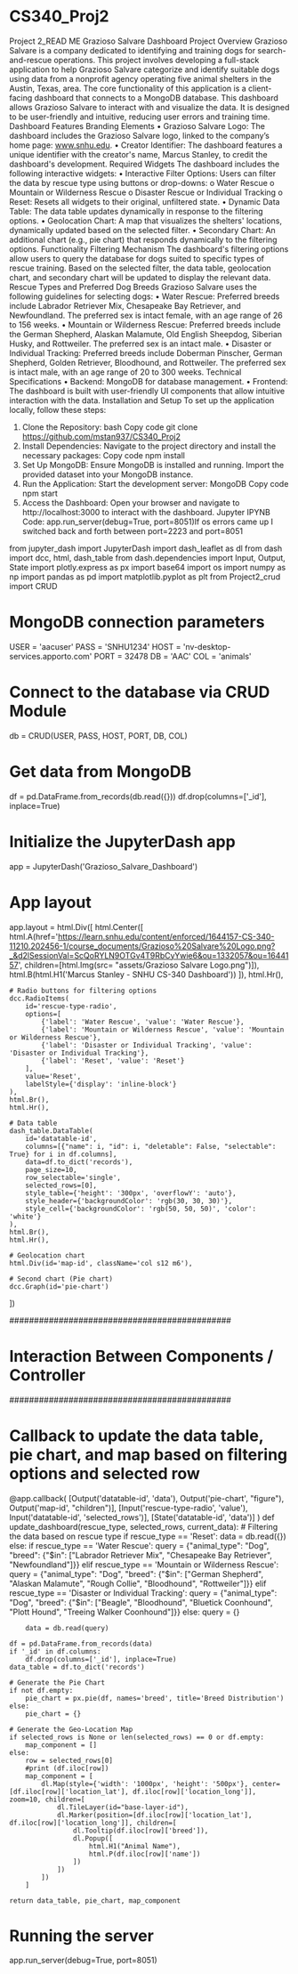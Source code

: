 # CS340_Proj2
Project 2_READ ME
Grazioso Salvare Dashboard
Project Overview
Grazioso Salvare is a company dedicated to identifying and training dogs for search-and-rescue operations. This project involves developing a full-stack application to help Grazioso Salvare categorize and identify suitable dogs using data from a nonprofit agency operating five animal shelters in the Austin, Texas, area.
The core functionality of this application is a client-facing dashboard that connects to a MongoDB database. This dashboard allows Grazioso Salvare to interact with and visualize the data. It is designed to be user-friendly and intuitive, reducing user errors and training time.
Dashboard Features
Branding Elements
•	Grazioso Salvare Logo: The dashboard includes the Grazioso Salvare logo, linked to the company’s home page: www.snhu.edu.
•	Creator Identifier: The dashboard features a unique identifier with the creator's name, Marcus Stanley, to credit the dashboard's development.
Required Widgets
The dashboard includes the following interactive widgets:
•	Interactive Filter Options: Users can filter the data by rescue type using buttons or drop-downs:
o	Water Rescue
o	Mountain or Wilderness Rescue
o	Disaster Rescue or Individual Tracking
o	Reset: Resets all widgets to their original, unfiltered state.
•	Dynamic Data Table: The data table updates dynamically in response to the filtering options.
•	Geolocation Chart: A map that visualizes the shelters' locations, dynamically updated based on the selected filter.
•	Secondary Chart: An additional chart (e.g., pie chart) that responds dynamically to the filtering options.
Functionality
Filtering Mechanism
The dashboard's filtering options allow users to query the database for dogs suited to specific types of rescue training. Based on the selected filter, the data table, geolocation chart, and secondary chart will be updated to display the relevant data.
Rescue Types and Preferred Dog Breeds
Grazioso Salvare uses the following guidelines for selecting dogs:
•	Water Rescue: Preferred breeds include Labrador Retriever Mix, Chesapeake Bay Retriever, and Newfoundland. The preferred sex is intact female, with an age range of 26 to 156 weeks.
•	Mountain or Wilderness Rescue: Preferred breeds include the German Shepherd, Alaskan Malamute, Old English Sheepdog, Siberian Husky, and Rottweiler. The preferred sex is an intact male.
•	Disaster or Individual Tracking: Preferred breeds include Doberman Pinscher, German Shepherd, Golden Retriever, Bloodhound, and Rottweiler. The preferred sex is intact male, with an age range of 20 to 300 weeks.
Technical Specifications
•	Backend: MongoDB for database management.
•	Frontend: The dashboard is built with user-friendly UI components that allow intuitive interaction with the data.
Installation and Setup
To set up the application locally, follow these steps:
1.	Clone the Repository:
bash
Copy code
git clone  https://github.com/mstan937/CS340_Proj2
2.	Install Dependencies: Navigate to the project directory and install the necessary packages:
Copy code
npm install
3.	Set Up MongoDB: Ensure MongoDB is installed and running. Import the provided dataset into your MongoDB instance.
4.	Run the Application: Start the development server:
MongoDB
Copy code
npm start
5.	Access the Dashboard: Open your browser and navigate to http://localhost:3000 to interact with the dashboard.
Jupyter IPYNB Code:
app.run_server(debug=True, port=8051)If os errors came up I switched back
and forth between port=2223 and port=8051

from jupyter_dash import JupyterDash
import dash_leaflet as dl
from dash import dcc, html, dash_table
from dash.dependencies import Input, Output, State
import plotly.express as px
import base64
import os
import numpy as np
import pandas as pd
import matplotlib.pyplot as plt
from Project2_crud import CRUD

# MongoDB connection parameters
USER = 'aacuser'
PASS = 'SNHU1234'
HOST = 'nv-desktop-services.apporto.com'
PORT = 32478
DB = 'AAC'
COL = 'animals'

# Connect to the database via CRUD Module
db = CRUD(USER, PASS, HOST, PORT, DB, COL)

# Get data from MongoDB
df = pd.DataFrame.from_records(db.read({}))
df.drop(columns=['_id'], inplace=True)

# Initialize the JupyterDash app
app = JupyterDash('Grazioso_Salvare_Dashboard')

# App layout
app.layout = html.Div([
    html.Center([
        html.A(href='https://learn.snhu.edu/content/enforced/1644157-CS-340-11210.202456-1/course_documents/Grazioso%20Salvare%20Logo.png?_&d2lSessionVal=ScQoRYLN9OTGv4T9RbCyYwie6&ou=1332057&ou=1644157', 
               children=[html.Img(src= "assets/Grazioso Salvare Logo.png")]),
        html.B(html.H1('Marcus Stanley - SNHU CS-340 Dashboard'))
    ]),
    html.Hr(),

    # Radio buttons for filtering options
    dcc.RadioItems(
        id='rescue-type-radio',
        options=[
            {'label': 'Water Rescue', 'value': 'Water Rescue'},
            {'label': 'Mountain or Wilderness Rescue', 'value': 'Mountain or Wilderness Rescue'},
            {'label': 'Disaster or Individual Tracking', 'value': 'Disaster or Individual Tracking'},
            {'label': 'Reset', 'value': 'Reset'}
        ],
        value='Reset',
        labelStyle={'display': 'inline-block'}
    ),
    html.Br(),
    html.Hr(),

    # Data table
    dash_table.DataTable(
        id='datatable-id',
        columns=[{"name": i, "id": i, "deletable": False, "selectable": True} for i in df.columns],
        data=df.to_dict('records'),
        page_size=10,
        row_selectable='single',
        selected_rows=[0],
        style_table={'height': '300px', 'overflowY': 'auto'},
        style_header={'backgroundColor': 'rgb(30, 30, 30)'},
        style_cell={'backgroundColor': 'rgb(50, 50, 50)', 'color': 'white'}
    ),
    html.Br(),
    html.Hr(),

    # Geolocation chart
    html.Div(id='map-id', className='col s12 m6'),
    
    # Second chart (Pie chart)
    dcc.Graph(id='pie-chart')
])

#############################################
# Interaction Between Components / Controller
#############################################

# Callback to update the data table, pie chart, and map based on filtering options and selected row
@app.callback(
    [Output('datatable-id', 'data'),
     Output('pie-chart', "figure"),
     Output('map-id', "children")],
    [Input('rescue-type-radio', 'value'),
     Input('datatable-id', 'selected_rows')],
    [State('datatable-id', 'data')]
)
def update_dashboard(rescue_type, selected_rows, current_data):
    # Filtering the data based on rescue type
    if rescue_type == 'Reset':
        data = db.read({})
    else:
        if rescue_type == 'Water Rescue':
            query = {"animal_type": "Dog", "breed": {"$in": ["Labrador Retriever Mix", "Chesapeake Bay Retriever", "Newfoundland"]}}
        elif rescue_type == 'Mountain or Wilderness Rescue':
            query = {"animal_type": "Dog", "breed": {"$in": ["German Shepherd", "Alaskan Malamute", "Rough Collie", "Bloodhound", "Rottweiler"]}}
        elif rescue_type == 'Disaster or Individual Tracking':
            query = {"animal_type": "Dog", "breed": {"$in": ["Beagle", "Bloodhound", "Bluetick Coonhound", "Plott Hound", "Treeing Walker Coonhound"]}}
        else:
            query = {}

        data = db.read(query)
    
    df = pd.DataFrame.from_records(data)
    if '_id' in df.columns:
        df.drop(columns=['_id'], inplace=True)
    data_table = df.to_dict('records')

    # Generate the Pie Chart
    if not df.empty:
        pie_chart = px.pie(df, names='breed', title='Breed Distribution')
    else:
        pie_chart = {}

    # Generate the Geo-Location Map
    if selected_rows is None or len(selected_rows) == 0 or df.empty:
        map_component = []
    else:
        row = selected_rows[0]
        #print (df.iloc[row]) 
        map_component = [
            dl.Map(style={'width': '1000px', 'height': '500px'}, center=[df.iloc[row]['location_lat'], df.iloc[row]['location_long']], zoom=10, children=[
                dl.TileLayer(id="base-layer-id"),
                dl.Marker(position=[df.iloc[row]['location_lat'], df.iloc[row]['location_long']], children=[
                    dl.Tooltip(df.iloc[row]['breed']),
                    dl.Popup([
                        html.H1("Animal Name"),
                        html.P(df.iloc[row]['name'])
                    ])
                ])
            ])
        ]

    return data_table, pie_chart, map_component

# Running the server
app.run_server(debug=True, port=8051)
